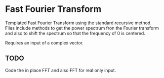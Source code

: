 # Fast Fourier Transform

Templated Fast Fourier Transform using the standard recursive method. Files include methods to get the
power spectrum fron the Fourier transform and also to shift the spectrum so that the frequency of 0 is 
centered. 

Requires an input of a complex vector.

## TODO

Code the in place FFT and also FFT for real only input. 
